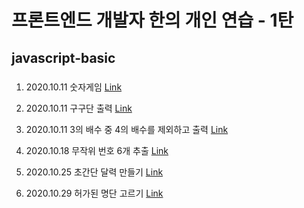 # 프론트엔드 개발자 한의 개인 연습 - 1탄


## javascript-basic

###
####
#####
1. 2020.10.11 숫자게임 [Link](https://fronthan.github.io/js-basic/numberGame/numberGame.html)

2. 2020.10.11 구구단 출력 [Link](https://fronthan.github.io/js-basic/multiplicationTable/multiplication_table.html)

3. 2020.10.11 3의 배수 중 4의 배수를 제외하고 출력 [Link](https://fronthan.github.io/js-basic/multiples/threeTimes.html)

4. 2020.10.18 무작위 번호 6개 추출 [Link](https://fronthan.github.io/js-basic/lotteryTicket/lottery_ticket.html)

5. 2020.10.25 초간단 달력 만들기 [Link](https://fronthan.github.io/js-basic/simpleCalendar/simple_calendar.html)

6. 2020.10.29 허가된 명단 고르기 [Link](https://fronthan.github.io/js-basic/guestList/guestList.html)
